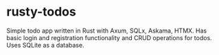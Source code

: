# rusty-todos
Simple todo app written in Rust with Axum, SQLx, Askama, HTMX. Has basic login and registration functionality and
CRUD operations for todos. Uses SQLite as a database.
